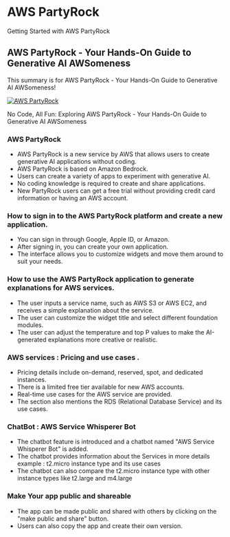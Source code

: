 # AWS PartyRock
Getting Started with AWS PartyRock

## AWS PartyRock - Your Hands-On Guide to Generative AI AWSomeness

This summary is for AWS PartyRock - Your Hands-On Guide to Generative AI AWSomeness!
<!--- Open YT in same tab  -->  
<!--- #[![AWS PartyRock](https://img.youtube.com/vi/SE8pGWPTgNE/0.jpg)](https://www.youtube.com/watch?v=SE8pGWPTgNE)   -->  

<!--- Open YT in new tab  -->  
<a href="https://www.youtube.com/watch?v=SE8pGWPTgNE" target="_blank">
  <img src="https://img.youtube.com/vi/SE8pGWPTgNE/0.jpg" alt="AWS PartyRock">
</a>

No Code, All Fun: Exploring AWS PartyRock - Your Hands-On Guide to Generative AI AWSomeness  

### AWS PartyRock
- AWS PartyRock is a new service by AWS that allows users to create generative AI applications without coding.
- AWS PartyRock is based on Amazon Bedrock.
- Users can create a variety of apps to experiment with generative AI.
- No coding knowledge is required to create and share applications.
- New PartyRock users can get a free trial without providing credit card information or having an AWS account.
    
### How to sign in to the AWS PartyRock platform and create a new application.
- You can sign in through Google, Apple ID, or Amazon.
- After signing in, you can create your own application.
- The interface allows you to customize widgets and move them around to suit your needs.
    
### How to use the AWS PartyRock application to generate explanations for AWS services.
- The user inputs a service name, such as AWS S3 or AWS EC2, and receives a simple explanation about the service.
- The user can customize the widget title and select different foundation modules.
- The user can adjust the temperature and top P values to make the AI-generated explanations more creative or realistic.
    
### AWS services : Pricing and use cases .
- Pricing details include on-demand, reserved, spot, and dedicated instances.
- There is a limited free tier available for new AWS accounts.
- Real-time use cases for the AWS service are provided.
- The section also mentions the RDS (Relational Database Service) and its use cases.
    
### ChatBot : AWS Service Whisperer Bot
- The chatbot feature is introduced and a chatbot named "AWS Service Whisperer Bot" is added.
- The chatbot provides information about the Services in more details example : t2.micro instance type and its use cases
- The chatbot can also compare the t2.micro instance type with other instance types like t2.large and m4.large
    
### Make Your app public and shareable
- The app can be made public and shared with others by clicking on the "make public and share" button.
- Users can also copy the app and create their own version.

